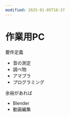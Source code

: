 ```yaml
---
modified: 2025-01-05T18:37
---
```

# 作業用PC

要件定義

- 音の測定  
- 調べ物  
- アマプラ  
- プログラミング  

余裕があれば

- Blender  
- 動画編集